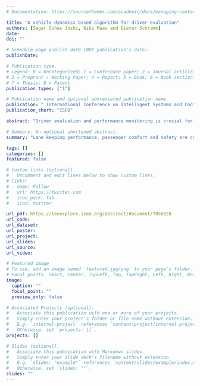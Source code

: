 ```yaml
---
# Documentation: https://sourcethemes.com/academic/docs/managing-content/

title: "A vehicle dynamics based algorithm for driver evaluation"
authors: [Sagar Suhas Joshi, Niko Maas and Dieter Schramm]
date: 
doi: ""

# Schedule page publish date (NOT publication's date).
publishDate: 

# Publication type.
# Legend: 0 = Uncategorized; 1 = Conference paper; 2 = Journal article;
# 3 = Preprint / Working Paper; 4 = Report; 5 = Book; 6 = Book section;
# 7 = Thesis; 8 = Patent
publication_types: ["1"]

# Publication name and optional abbreviated publication name.
publication: " International Conference on Intelligent Systems and Control, 2017"
publication_short: "ISCO"

abstract: "Driver evaluation and performance monitoring is crucial for safety and risk assessment. This paper proposes a novel algorithm for evaluating driver performance using vehicle state data. This indirect method of evaluation has the advantage of being unobtrusive and cheap as it uses only the easily accessible real time vehicle data. The proposed algorithm can eliminate subjectivity and automate the evaluation process. The driver being evaluated is asked to maintain lane center and drive smoothly while steering input, pedal position and acceleration data is collected. Steering activity is evaluated by defining an optimal input for lane keeping and comparing driver's input. Wheel slip and cornering conditions are considered for pedal activity evaluation. Vehicle acceleration data is used for estimating passenger comfort. An instantaneous and average index of performance is generated in real time as a final evaluation "

# Summary. An optional shortened abstract.
summary: "Lane keeping performance, passenger comfort and safety are considered to calculate a index of performance for the driver "

tags: []
categories: []
featured: false

# Custom links (optional).
#   Uncomment and edit lines below to show custom links.
# links:
# - name: Follow
#   url: https://twitter.com
#   icon_pack: fab
#   icon: twitter

url_pdf: https://ieeexplore.ieee.org/abstract/document/7856028
url_code:
url_dataset:
url_poster:
url_project:
url_slides:
url_source:
url_video:

# Featured image
# To use, add an image named `featured.jpg/png` to your page's folder. 
# Focal points: Smart, Center, TopLeft, Top, TopRight, Left, Right, BottomLeft, Bottom, BottomRight.
image:
  caption: ""
  focal_point: ""
  preview_only: false

# Associated Projects (optional).
#   Associate this publication with one or more of your projects.
#   Simply enter your project's folder or file name without extension.
#   E.g. `internal-project` references `content/project/internal-project/index.md`.
#   Otherwise, set `projects: []`.
projects: []

# Slides (optional).
#   Associate this publication with Markdown slides.
#   Simply enter your slide deck's filename without extension.
#   E.g. `slides: "example"` references `content/slides/example/index.md`.
#   Otherwise, set `slides: ""`.
slides: ""
---
```

